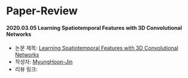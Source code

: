 # Paper-Review

#### 2020.03.05 Learning Spatiotemporal Features with 3D Convolutional Networks

- 논문 제목: [Learning Spatiotemporal Features with 3D Convolutional Networks
](https://arxiv.org/abs/1412.0767)
- 작성자: [MyungHoon-Jin](https://github.com/jinmang2)
- 리뷰 링크: 

